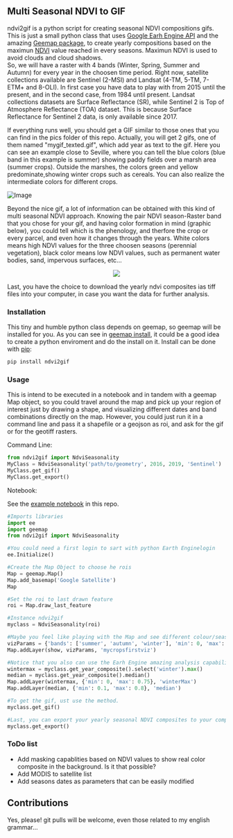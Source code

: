 ## Multi Seasonal NDVI to GIF

ndvi2gif is a python script for creating seasonal NDVI compositions gifs. This is just a small python class that uses [Google Earh Engine API](https://github.com/google/earthengine-api) and the amazing [Geemap package](https://github.com/giswqs/geemap), to create yearly compositions based on the maximun [NDVI](https://en.wikipedia.org/wiki/Normalized_difference_vegetation_index) value reached in every seasons. Maximun NDVI is used to avoid clouds and cloud shadows.  
So, we will have a raster with 4 bands (Winter, Spring, Summer and Autumn) for every year in the choosen time period. Right now, satellite collections available are Sentinel (2-MSI) and Landsat (4-TM, 5-TM, 7-ETM+ and 8-OLI). In first case you have data to play with from 2015 until the present, and in the second case, from 1984 until present. Landsat collections datasets are Surface Reflectance (SR), while Sentinel 2 is Top of Atmosphere Reflectance (TOA) dataset. This is because Surface Reflectance for Sentinel 2 data, is only available since 2017.

If everything runs well, you should get a GIF similar to those ones that you can find in the pics folder of this repo. Actually, you will get 2 gifs, one of them named "mygif_texted.gif", which add year as text to the gif. Here you can see an example close to Seville, where you can tell the blue colors (blue band in this example is summer) showing paddy fields over a marsh area (summer crops). Outside the marshes, the colors green and yellow predominate,showing winter crops such as cereals. You can also realize the intermediate colors for different crops.

![Image](./pics/LosPalacios_Spain.gif "Los Palacios, Seville")

Beyond the nice gif, a lot of information can be obtained with this kind of multi seasonal NDVI approach. Knowing the pair NDVI season-Raster band that you chose for your gif, and having color formation in mind (graphic below), you could tell which is the phenology, and therfore the crop or every parcel, and even how it changes through the years.  White colors means high NDVI values for the three choosen seasons (perennial vegetation), black color means low NDVI values, such as permanent water bodies, sand, impervous surfaces, etc...

<p align="center"> 
<img src="https://i.stack.imgur.com/tKETN.png">
</p>

Last, you have the choice to download the yearly ndvi composites ias tiff files into your computer, in case you want the data for further analysis.  

### Installation

This tiny and humble python class depends on geemap, so geemap will be installed for you. As you can see in [geemap install](https://github.com/giswqs/geemap#installation), it could be a good idea to create a python enviroment and do the install on it. Install can be done with [pip](https://pip.pypa.io/en/stable/):

```bash
pip install ndvi2gif
```

### Usage

This is intend to be executed in a notebook and in tandem with a geemap Map object, so you could travel around the map and pick up your region of interest just by drawing a shape, and visualizing different dates and band combinations directly on the map. However, you could just run it in a command line and pass it a shapefile or a geojson as roi, and ask for the gif or for the geotiff rasters.

Command Line:

```python
from ndvi2gif import NdviSeasonality
MyClass = NdviSeasonality('path/to/geometry', 2016, 2019, 'Sentinel')
MyClass.get_gif()
MyClass.get_export()
```

Notebook:

See the [example notebook](./ndvi2gif/ndvi2gif_notebook_example.ipynb) in this repo.

```python
#Imports libraries
import ee
import geemap
from ndvi2gif import NdviSeasonality

#You could need a first login to sart with python Earth Enginelogin 
ee.Initialize()

#Create the Map Object to choose he rois
Map = geemap.Map()
Map.add_basemap('Google Satellite')
Map

#Set the roi to last drawn feature
roi = Map.draw_last_feature

#Instance ndvi2gif
myclass = NdviSeasonality(roi)

#Maybe you feel like playing with the Map and see different colour/season combination efore generate the gif
vizParams = {'bands': ['summer', 'autumn', 'winter'], 'min': 0, 'max': 0.7, 'gamma': [0.95, 1.1, 1]}
Map.addLayer(show, vizParams, 'mycropsfirstviz')

#Notice that you also can use the Earh Engine amazing analysis capabilities
wintermax = myclass.get_year_composite().select('winter').max()
median = myclass.get_year_composite().median()
Map.addLayer(wintermax, {'min': 0, 'max': 0.75}, 'winterMax')
Map.addLayer(median, {'min': 0.1, 'max': 0.8}, 'median')

#To get the gif, ust use the method. 
myclass.get_gif()

#Last, you can export your yearly seasonal NDVI composites to your computer
myclass.get_export() 
```

### ToDo list

* Add masking capablities based on NDVI values to show real color composite in the background. Is it that possible?
* Add MODIS to satellite list
* Add seasons dates as parameters that can be easily modified


## Contributions

Yes, please! git pulls will be welcome, even those related to my english grammar... 